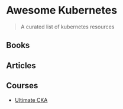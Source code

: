 # Awesome Kubernetes
> A curated list of kubernetes resources

## Books


## Articles


## Courses
- [Ultimate CKA](https://www.udemy.com/share/104D483@6ja6c6PihbwzrpkzQnZZNvXfWfWqUCPEIN6_pPQwXHcRhqCioqIFlJjOD21agweS/) 
